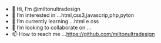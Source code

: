- 👋 Hi, I’m @miltonultradesign
- 👀 I’m interested in ...html,css3,javascrip,php,pyton
- 🌱 I’m currently learning ...html e css
- 💞️ I’m looking to collaborate on ...
- 📫 How to reach me ...https://github.com/miltonultradesign

<!---
miltonultradesign/miltonultradesign is a ✨ special ✨ repository because its `README.md` (this file) appears on your GitHub profile.
You can click the Preview link to take a look at your changes.
--->

